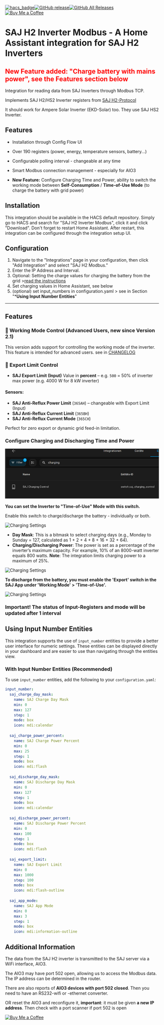 [![hacs_badge](https://img.shields.io/badge/HACS-default-orange.svg)](https://github.com/hacs/default)[![GitHub release](https://img.shields.io/github/v/release/stanus74/home-assistant-saj-h2-modbus)](https://github.com/stanus74/home-assistant-saj-h2-modbus/releases)[![GitHub All Releases](https://img.shields.io/github/downloads/stanus74/home-assistant-saj-h2-modbus/total)](https://github.com/stanus74/home-assistant-saj-h2-modbus/releases)  
[![Buy Me a Coffee](https://buymeacoffee.com/assets/img/custom_images/white_img.png)](https://buymeacoffee.com/stanus74)


# SAJ H2 Inverter Modbus - A Home Assistant integration for SAJ H2 Inverters

## <span style="color:red;">New Feature added: "Charge battery with mains power", see the Features section below</span>

Integration for reading data from SAJ Inverters through Modbus TCP.

Implements SAJ H2/HS2 Inverter registers from [SAJ H2-Protocol](https://github.com/stanus74/home-assistant-saj-h2-modbus/blob/main/saj-h2-modbus.zip)

It should work for Ampere Solar Inverter (EKD-Solar) too. They use SAJ HS2 Inverter.

## Features

- Installation through Config Flow UI
- Over 190 registers (power, energy, temperature sensors, battery...)
- Configurable polling interval - changeable at any time
- Smart Modbus connection management - especially for AIO3

- **New Feature:** Configure Charging Time and Power, ability to switch the working mode between **Self-Consumption** / **Time-of-Use Mode** (to charge the battery with grid power) 

## Installation

This integration should be available in the HACS default repository. Simply go to HACS and search for "SAJ H2 Inverter Modbus", click it and click "Download". Don't forget to restart Home Assistant. After restart, this integration can be configured through the integration setup UI.

## Configuration

1. Navigate to the "Integrations" page in your configuration, then click "Add Integration" and select "SAJ H2 Modbus."
2. Enter the IP Address and Interval.
3. Optional: Setting the charge values for charging the battery from the grid >[read the instructions](https://github.com/stanus74/home-assistant-saj-h2-modbus/blob/main/working-mode-doc.pdf)
4. Set charging values in Home Assistant, see below
5. (optional) set input_numbers in configuration.yaml > see in Section "***Using Input Number Entities**"

---

## Features


### 🚀 Working Mode Control (Advanced Users, new since Version 2.1)

This version adds support for controlling the working mode of the inverter. This feature is intended for advanced users.
see in [CHANGELOG](https://github.com/stanus74/home-assistant-saj-h2-modbus/blob/main/CHANGELOG.md)


### 🚀 Export Limit Control

- **SAJ Export Limit (Input)**
  Value in **percent** – e.g. `500` = 50% of inverter max power (e.g. 4000 W for 8 kW inverter)

#### Sensors:
- **SAJ Anti-Reflux Power Limit** (`365AH`) – changeable with Export Limit (Input)
- **SAJ Anti-Reflux Current Limit** (`365BH`)
- **SAJ Anti-Reflux Current Mode** (`365CH`)

Perfect for zero export or dynamic grid feed-in limitation.


### Configure Charging and Discharging Time and Power

![Charging Settings](images/saj_h2_modbus/switch.png "Switch to Time-of-Use Mode")

**You can set the Inverter to "Time-of-Use" Mode with this switch.**

Enable this switch to charge/discharge the battery - individually or both.

![Charging Settings](images/saj_h2_modbus/input1.png "Home Assistant SAJ H2 Charging Settings")


- **Day Mask**: This is a bitmask to select charging days (e.g., Monday to Sunday = 127, calculated as 1 + 2 + 4 + 8 + 16 + 32 + 64).
- **Charging/Discharging Power**: The power is set as a percentage of the inverter’s maximum capacity. For example, 10% of an 8000-watt inverter equals 800 watts. **Note**: The integration limits charging power to a maximum of 25%.


![Charging Settings](images/saj_h2_modbus/input2.png "")


**To discharge from the battery, you must enable the 'Export' switch in the SAJ App under 'Working Mode' > 'Time-of-Use'.**


<img src="images/saj_h2_modbus/export.jpg" alt="Charging Settings" title="enable discharging from battery" width="400">


### Important! The status of Input-Registers and mode will be updated after 1 interval



## Using Input Number Entities

This integration supports the use of `input_number` entities to provide a better user interface for numeric settings. These entities can be displayed directly in your dashboard and are easier to use than navigating through the entities view.

### With Input Number Entities (Recommended)

To use `input_number` entities, add the following to your `configuration.yaml`:

```yaml
input_number:
  saj_charge_day_mask:
    name: SAJ Charge Day Mask
    min: 0
    max: 127
    step: 1
    mode: box
    icon: mdi:calendar
    
  saj_charge_power_percent:
    name: SAJ Charge Power Percent
    min: 0
    max: 25
    step: 1
    mode: box
    icon: mdi:flash
    
  saj_discharge_day_mask:
    name: SAJ Discharge Day Mask
    min: 0
    max: 127
    step: 1
    mode: box
    icon: mdi:calendar
    
  saj_discharge_power_percent:
    name: SAJ Discharge Power Percent
    min: 0
    max: 100
    step: 1
    mode: box
    icon: mdi:flash
    
  saj_export_limit:
    name: SAJ Export Limit
    min: 0
    max: 1000
    step: 100
    mode: box
    icon: mdi:flash-outline
    
  saj_app_mode:
    name: SAJ App Mode
    min: 0
    max: 3
    step: 1
    mode: box
    icon: mdi:information-outline
```




## Additional Information

The data from the SAJ H2 inverter is transmitted to the SAJ server via a WiFi interface, AIO3.

The AIO3 may have port 502 open, allowing us to access the Modbus data. The IP address can be determined in the router. 

There are also reports of **AIO3 devices with port 502 closed**. Then you need to have an RS232-wifi or -ethernet converter.

OR reset the AIO3 and reconfigure it, **important**: it must be given **a new IP address**. Then check with a port scanner if port 502 is open

[![Buy Me a Coffee](https://cdn.buymeacoffee.com/buttons/v2/default-yellow.png)](https://buymeacoffee.com/stanus74)